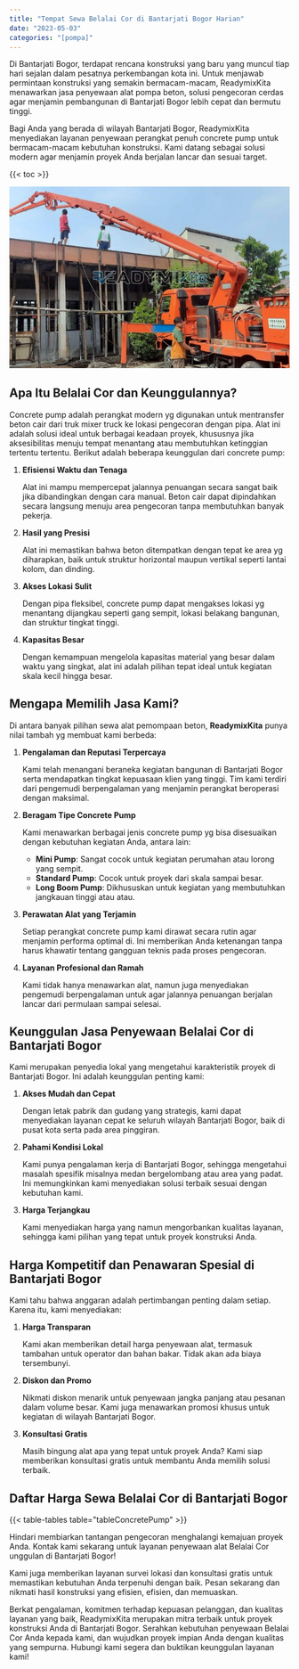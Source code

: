 ```yaml
---
title: "Tempat Sewa Belalai Cor di Bantarjati Bogor Harian"
date: "2023-05-03"
categories: "[pompa]"
---
```


Di Bantarjati Bogor, terdapat rencana konstruksi yang baru yang muncul tiap hari sejalan dalam pesatnya perkembangan kota ini. Untuk menjawab permintaan konstruksi yang semakin bermacam-macam, ReadymixKita menawarkan jasa penyewaan alat pompa beton, solusi pengecoran cerdas agar menjamin pembangunan di Bantarjati Bogor lebih cepat dan bermutu tinggi.

Bagi Anda yang berada di wilayah Bantarjati Bogor, ReadymixKita menyediakan layanan penyewaan perangkat penuh concrete pump untuk bermacam-macam kebutuhan konstruksi. Kami datang sebagai solusi modern agar menjamin proyek Anda berjalan lancar dan sesuai target.

{{< toc >}}

![Tempat Sewa Belalai Cor di Bantarjati Bogor Harian](/images/pompa/sewa-pompa-21.jpg)

## Apa Itu Belalai Cor dan Keunggulannya?

Concrete pump adalah perangkat modern yg digunakan untuk mentransfer beton cair dari truk mixer truck ke lokasi pengecoran dengan pipa. Alat ini adalah solusi ideal untuk berbagai keadaan proyek, khususnya jika aksesibilitas menuju tempat menantang atau membutuhkan ketinggian tertentu tertentu. Berikut adalah beberapa keunggulan dari concrete pump:

1. **Efisiensi Waktu dan Tenaga**

   Alat ini mampu mempercepat jalannya penuangan secara sangat baik jika dibandingkan dengan cara manual. Beton cair dapat dipindahkan secara langsung menuju area pengecoran tanpa membutuhkan banyak pekerja.

2. **Hasil yang Presisi**

   Alat ini memastikan bahwa beton ditempatkan dengan tepat ke area yg diharapkan, baik untuk struktur horizontal maupun vertikal seperti lantai kolom, dan dinding.

3. **Akses Lokasi Sulit**

   Dengan pipa fleksibel, concrete pump dapat mengakses lokasi yg menantang dijangkau seperti gang sempit, lokasi belakang bangunan, dan struktur tingkat tinggi.

4. **Kapasitas Besar**

   Dengan kemampuan mengelola kapasitas material yang besar dalam waktu yang singkat, alat ini adalah pilihan tepat ideal untuk kegiatan skala kecil hingga besar.

## Mengapa Memilih Jasa Kami?

Di antara banyak pilihan sewa alat pemompaan beton, **ReadymixKita** punya nilai tambah yg membuat kami berbeda:

1. **Pengalaman dan Reputasi Terpercaya**

   Kami telah menangani beraneka kegiatan bangunan di Bantarjati Bogor serta mendapatkan tingkat kepuasaan klien yang tinggi. Tim kami terdiri dari pengemudi berpengalaman yang menjamin perangkat beroperasi dengan maksimal.

2. **Beragam Tipe Concrete Pump**

   Kami menawarkan berbagai jenis concrete pump yg bisa disesuaikan dengan kebutuhan kegiatan Anda, antara lain:
   - **Mini Pump**: Sangat cocok untuk kegiatan perumahan atau lorong yang sempit.
   - **Standard Pump**: Cocok untuk proyek dari skala sampai besar.
   - **Long Boom Pump**: Dikhususkan untuk kegiatan yang membutuhkan jangkauan tinggi atau atau.

3. **Perawatan Alat yang Terjamin**

   Setiap perangkat concrete pump kami dirawat secara rutin agar menjamin performa optimal di. Ini memberikan Anda ketenangan tanpa harus khawatir tentang gangguan teknis pada proses pengecoran.

4. **Layanan Profesional dan Ramah**

   Kami tidak hanya menawarkan alat, namun juga menyediakan pengemudi berpengalaman untuk agar jalannya penuangan berjalan lancar dari permulaan sampai selesai.

## Keunggulan Jasa Penyewaan Belalai Cor di Bantarjati Bogor

Kami merupakan penyedia lokal yang mengetahui karakteristik proyek di Bantarjati Bogor. Ini adalah keunggulan penting kami:

1. **Akses Mudah dan Cepat**

   Dengan letak pabrik dan gudang yang strategis, kami dapat menyediakan layanan cepat ke seluruh wilayah Bantarjati Bogor, baik di pusat kota serta pada area pinggiran.

2. **Pahami Kondisi Lokal**

   Kami punya pengalaman kerja di Bantarjati Bogor, sehingga mengetahui masalah spesifik misalnya medan bergelombang atau area yang padat. Ini memungkinkan kami menyediakan solusi terbaik sesuai dengan kebutuhan kami.

3. **Harga Terjangkau**

   Kami menyediakan harga yang namun mengorbankan kualitas layanan, sehingga kami pilihan yang tepat untuk proyek konstruksi Anda.

## Harga Kompetitif dan Penawaran Spesial di Bantarjati Bogor

Kami tahu bahwa anggaran adalah pertimbangan penting dalam setiap. Karena itu, kami menyediakan:

1. **Harga Transparan**

   Kami akan memberikan detail harga penyewaan alat, termasuk tambahan untuk operator dan bahan bakar. Tidak akan ada biaya tersembunyi.

2. **Diskon dan Promo**

   Nikmati diskon menarik untuk penyewaan jangka panjang atau pesanan dalam volume besar. Kami juga menawarkan promosi khusus untuk kegiatan di wilayah Bantarjati Bogor.

3. **Konsultasi Gratis**

   Masih bingung alat apa yang tepat untuk proyek Anda? Kami siap memberikan konsultasi gratis untuk membantu Anda memilih solusi terbaik.

## Daftar Harga Sewa Belalai Cor di Bantarjati Bogor

{{< table-tables table="tableConcretePump" >}}

Hindari membiarkan tantangan pengecoran menghalangi kemajuan proyek Anda. Kontak kami sekarang untuk layanan penyewaan alat Belalai Cor unggulan di Bantarjati Bogor!

Kami juga memberikan layanan survei lokasi dan konsultasi gratis untuk memastikan kebutuhan Anda terpenuhi dengan baik. Pesan sekarang dan nikmati hasil konstruksi yang efisien, efisien, dan memuaskan.

Berkat pengalaman, komitmen terhadap kepuasan pelanggan, dan kualitas layanan yang baik, ReadymixKita merupakan mitra terbaik untuk proyek konstruksi Anda di Bantarjati Bogor. Serahkan kebutuhan penyewaan Belalai Cor Anda kepada kami, dan wujudkan proyek impian Anda dengan kualitas yang sempurna. Hubungi kami segera dan buktikan keunggulan layanan kami!
